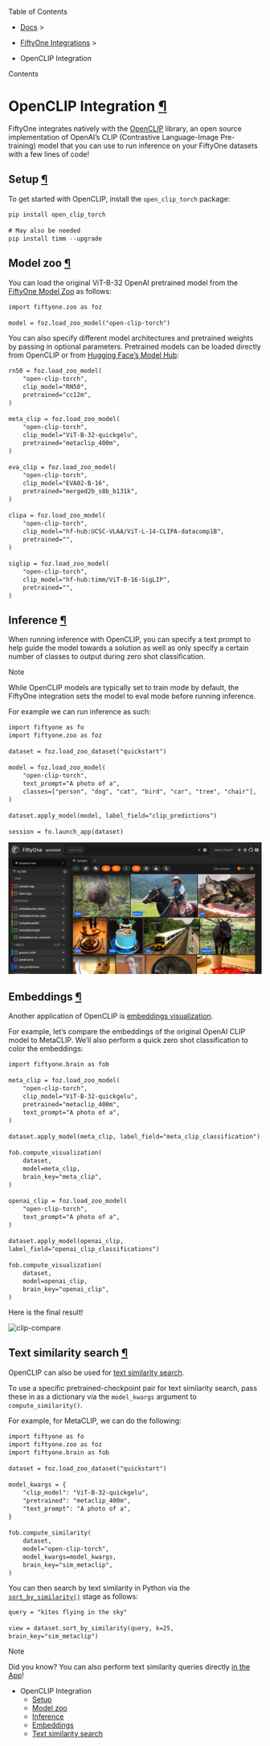 Table of Contents

- [Docs](../index.html) >

- [FiftyOne Integrations](index.html) >
- OpenCLIP Integration

Contents


# OpenCLIP Integration [¶](\#openclip-integration "Permalink to this headline")

FiftyOne integrates natively with the
[OpenCLIP](https://github.com/mlfoundations/open_clip) library, an open
source implementation of OpenAI’s CLIP (Contrastive Language-Image
Pre-training) model that you can use to run inference on your FiftyOne datasets
with a few lines of code!

## Setup [¶](\#setup "Permalink to this headline")

To get started with OpenCLIP, install the `open_clip_torch` package:

```
pip install open_clip_torch

# May also be needed
pip install timm --upgrade

```

## Model zoo [¶](\#model-zoo "Permalink to this headline")

You can load the original ViT-B-32 OpenAI pretrained model from the
[FiftyOne Model Zoo](../model_zoo/index.html#model-zoo) as follows:

```
import fiftyone.zoo as foz

model = foz.load_zoo_model("open-clip-torch")

```

You can also specify different model architectures and pretrained weights by
passing in optional parameters. Pretrained models can be loaded directly from
OpenCLIP or from
[Hugging Face’s Model Hub](https://huggingface.co/docs/hub/models-the-hub):

```
rn50 = foz.load_zoo_model(
    "open-clip-torch",
    clip_model="RN50",
    pretrained="cc12m",
)

meta_clip = foz.load_zoo_model(
    "open-clip-torch",
    clip_model="ViT-B-32-quickgelu",
    pretrained="metaclip_400m",
)

eva_clip = foz.load_zoo_model(
    "open-clip-torch",
    clip_model="EVA02-B-16",
    pretrained="merged2b_s8b_b131k",
)

clipa = foz.load_zoo_model(
    "open-clip-torch",
    clip_model="hf-hub:UCSC-VLAA/ViT-L-14-CLIPA-datacomp1B",
    pretrained="",
)

siglip = foz.load_zoo_model(
    "open-clip-torch",
    clip_model="hf-hub:timm/ViT-B-16-SigLIP",
    pretrained="",
)

```

## Inference [¶](\#inference "Permalink to this headline")

When running inference with OpenCLIP, you can specify a text prompt to help
guide the model towards a solution as well as only specify a certain number of
classes to output during zero shot classification.

Note

While OpenCLIP models are typically set to train mode by default, the FiftyOne
integration sets the model to eval mode before running inference.

For example we can run inference as such:

```
import fiftyone as fo
import fiftyone.zoo as foz

dataset = foz.load_zoo_dataset("quickstart")

model = foz.load_zoo_model(
    "open-clip-torch",
    text_prompt="A photo of a",
    classes=["person", "dog", "cat", "bird", "car", "tree", "chair"],
)

dataset.apply_model(model, label_field="clip_predictions")

session = fo.launch_app(dataset)

```

![zero-shot-classification-example](../_images/zsc-openclip.png)

## Embeddings [¶](\#embeddings "Permalink to this headline")

Another application of OpenCLIP is
[embeddings visualization](../brain.html#brain-embeddings-visualization).

For example, let’s compare the embeddings of the original OpenAI CLIP model to
MetaCLIP. We’ll also perform a quick zero shot classification to color the
embeddings:

```
import fiftyone.brain as fob

meta_clip = foz.load_zoo_model(
    "open-clip-torch",
    clip_model="ViT-B-32-quickgelu",
    pretrained="metaclip_400m",
    text_prompt="A photo of a",
)

dataset.apply_model(meta_clip, label_field="meta_clip_classification")

fob.compute_visualization(
    dataset,
    model=meta_clip,
    brain_key="meta_clip",
)

openai_clip = foz.load_zoo_model(
    "open-clip-torch",
    text_prompt="A photo of a",
)

dataset.apply_model(openai_clip, label_field="openai_clip_classifications")

fob.compute_visualization(
    dataset,
    model=openai_clip,
    brain_key="openai_clip",
)

```

Here is the final result!

![clip-compare](../_images/clip-compare.gif)

## Text similarity search [¶](\#text-similarity-search "Permalink to this headline")

OpenCLIP can also be used for
[text similarity search](../brain.html#brain-similarity-text).

To use a specific pretrained-checkpoint pair for text similarity search, pass
these in as a dictionary via the `model_kwargs` argument to
`compute_similarity()`.

For example, for MetaCLIP, we can do the following:

```
import fiftyone as fo
import fiftyone.zoo as foz
import fiftyone.brain as fob

dataset = foz.load_zoo_dataset("quickstart")

model_kwargs = {
    "clip_model": "ViT-B-32-quickgelu",
    "pretrained": "metaclip_400m",
    "text_prompt": "A photo of a",
}

fob.compute_similarity(
    dataset,
    model="open-clip-torch",
    model_kwargs=model_kwargs,
    brain_key="sim_metaclip",
)

```

You can then search by text similarity in Python via the
[`sort_by_similarity()`](../api/fiftyone.core.collections.html#fiftyone.core.collections.SampleCollection.sort_by_similarity "fiftyone.core.collections.SampleCollection.sort_by_similarity")
stage as follows:

```
query = "kites flying in the sky"

view = dataset.sort_by_similarity(query, k=25, brain_key="sim_metaclip")

```

Note

Did you know? You can also perform text similarity queries directly
[in the App](../user_guide/app.html#app-text-similarity)!

- OpenCLIP Integration
  - [Setup](#setup)
  - [Model zoo](#model-zoo)
  - [Inference](#inference)
  - [Embeddings](#embeddings)
  - [Text similarity search](#text-similarity-search)